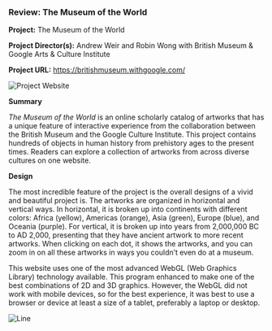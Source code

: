 ### Review: The Museum of the World

**Project:** The Museum of the World

**Project Director(s):** Andrew Weir and Robin Wong with British Museum & Google Arts & Culture Institute 

**Project URL:** <https://britishmuseum.withgoogle.com/>


![Project Website](https://yuhkak.github.io/YuhkaK/images/World.png)


**Summary**

_The Museum of the World_ is an online scholarly catalog of artworks that has a unique feature of interactive experience from the collaboration between the British Museum and the Google Culture Institute. This project contains hundreds of objects in human history from prehistory ages to the present times. Readers can explore a collection of artworks from across diverse cultures on one website.

**Design**

The most incredible feature of the project is the overall designs of a vivid and beautiful project is. The artworks are organized in horizontal and vertical ways. In horizontal, it is broken up into continents with different colors: Africa (yellow), Americas (orange), Asia (green), Europe (blue), and Oceania (purple). For vertical, it is broken up into years from 2,000,000 BC to AD 2,000, presenting that they have ancient artwork to more recent artworks. When clicking on each dot, it shows the artworks, and you can zoom in on all these artworks in ways you couldn’t even do at a museum. 

This website uses one of the most advanced WebGL (Web Graphics Library) technology available. This program enhanced to make one of the best combinations of 2D and 3D graphics. However, the WebGL did not work with mobile devices, so for the best experience, it was best to use a browser or device at least a size of a tablet, preferably a laptop or desktop.


![Line](https://yuhkak.github.io/YuhkaK/images/Connect.png)
